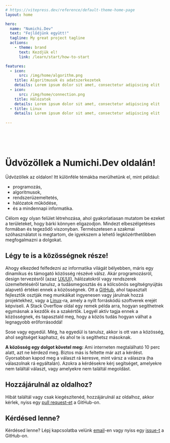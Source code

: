 ```yaml
---
# https://vitepress.dev/reference/default-theme-home-page
layout: home

hero:
  name: "Numichi.Dev"
  text: "Fejlődjünk együtt!"
  tagline: My great project tagline
  actions:
    - theme: brand
      text: Kezdjük el!
      link: /learn/start/how-to-start

features:
  - icon:
      src: /img/home/algorithm.png
    title: Algoritmusok és adatszerkezetek
    details: Lorem ipsum dolor sit amet, consectetur adipiscing elit
  - icon:
      src: /img/home/connection.png
    title: Hálózatok
    details: Lorem ipsum dolor sit amet, consectetur adipiscing elit
  - title: Linux
    details: Lorem ipsum dolor sit amet, consectetur adipiscing elit
  
---
```

<div style="height: 48px;"></div>

# Üdvözöllek a Numichi.Dev oldalán!

Üdvözöllek az oldalon! Itt különféle témákba merülhetünk el, mint például:
- programozás,
- algoritmusok,
- rendszerüzemeltetés,
-  hálózatok működése,
- és a mindennapi informatika.

Célom egy olyan felület létrehozása, ahol gyakorlatiasan mutatom be ezeket a területeket, hogy bárki könnyen eligazodjon. Mindezt elbeszélgetéses formában és tegeződő viszonyban. Természetesen a szakmai szóhasználatot is megtartom, de igyekszem a lehető legközérthetőbben megfogalmazni a dolgokat.

## Légy te is a közösségnek része!
Ahogy elkezded felfedezni az informatika világát bélyebben, máris egy dinamikus és támogató közösség részévé válsz. Akár programozásról, design tervezésről (azaz [UX/UI](https://www.xlabs.hu/blog/ux-ui-jelentese)), hálózatokról vagy rendszerek üzemeltetéséről tanulsz, a tudásmegosztás és a kölcsönös segítségnyújtás alapvető értékei ennek a közösségnek. Ott a [GitHub](https://github.com/), ahol tapasztalt fejlesztők osztják meg munkáikat ingyenesen vagy járulnak hozzá projektekhez, vagy a [Linux](https://hu.wikipedia.org/wiki/Linux)-ra, amely a nyílt forráskódú szoftverek erejét képviseli. A Stack Overflow oldal egy remek példa arra, hogyan segíthetnek egymásnak a kezdők és a szakértők. Legyél aktív tagja ennek a közösségnek, és tapasztald meg, hogy a közös tudás hogyan válhat a legnagyobb erőforrásoddá!

Sose vagy egyedül. Még, ha egyedül is tanulsz, akkor is ott van a közösség, ahol segítséget kaphatsz, és ahol te is segíthetsz másoknak.

**A közösség egy dolgot követel meg:** Ami interneten megtalálható 10 perc alatt, azt ne kérdezd meg. Biztos más is feltette már azt a kérdést. Gyorsabban kapod meg a választ rá keresve, mint vársz a válaszra (ha válaszolnak rá egyáltalán). Azokra a kérdésekre kérj segítséget, amelyekre nem találtál választ, vagy amelyekre nem találtál megoldást.

## Hozzájárulnál az oldalhoz?
Hibát találtál vagy csak kiegészítenéd, hozzájárulnál az oldalhoz, akkor kérlek, nyiss egy [pull request-et](https://github.com/numichi-dev/site) a GitHub-on.

## Kérdésed lenne?
Kérdésed lenne? Lépj kapcsolatba velünk [email](mailto:numichidev@proton.me)-en vagy nyiss egy [issue-t](https://github.com/numichi-dev/site/issues) a GitHub-on.




